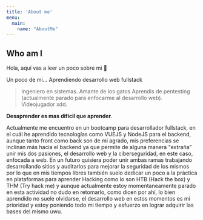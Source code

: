 ```yaml
---
title: 'About me'
menu:
  main:
    name: "AboutMe"
---
```


## Who am I

Hola, aquí vas a leer un poco sobre mi 🤖

Un poco de mí... Aprendiendo desarrollo web fullstack

> Ingeniero en sistemas.
> Amante de los gatos
> Aprendis de pentesting (actualmente parado para enfocarme al desarrollo web).
> Videojugador xdd. 

**Desaprender es mas dificil que aprender**.

Actualmente me encuentro en un bootcamp para desarrollador fullstack, en el cuál he aprendido tecnologías como VUEJS y
NodeJS para el backend, aunque tanto front como back son de mi agrado, mis preferencias se inclinan más hacia el backend
ya que permite de alguna manera "extraña" unir mis dos pasiones, el desarrollo web y la ciberseguridad, en este caso, enfocada a web.
  En un futuro quisiera poder unir ambas ramas trabajando desarrollando sitios y auditarlos para mejorar la seguridad de los mismos por lo 
que en mis tiempos libres también suelo dedicar un poco a la práctica en plataformas para aprender Hacking como lo son HTB (Hack the box)
y THM (Try hack me) y aunque actualmente estoy momentaneamente parado en esta actividad no dudo en retomarlo, como dicen por ahí, lo bien aprendido no suele olvidarse, el desarrollo web en estos momentos es mi prioridad y estoy poniendo todo mi tiempo y esfuerzo en lograr adquirir las bases del mismo uwu.




